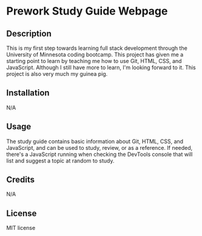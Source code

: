 # Prework Study Guide Webpage

## Description

This is my first step towards learning full stack development through the University of Minnesota coding bootcamp. This project has given me a starting point to learn by teaching me how to use Git, HTML, CSS, and JavaScript. Although I still have more to learn, I'm looking forward to it. This project is also very much my guinea pig.

## Installation

N/A

## Usage

The study guide contains basic information about Git, HTML, CSS, and JavaScript, and can be used to study, review, or as a reference. If needed, there's a JavaScript running when checking the DevTools console that will list and suggest a topic at random to study.

## Credits

N/A

## License

MIT license